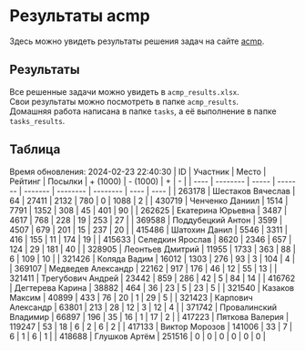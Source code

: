 # Результаты acmp
Здесь можно увидеть результаты решения задач на сайте [acmp](https://acmp.ru). 

## Результаты
Все решенные задачи можно увидеть в `acmp_results.xlsx`.   
Свои результаты можно посмотреть в папке `acmp_results`.  
Домашняя работа написана в папке `tasks`, а её выполнение в папке `tasks_results`.

## Таблица
Время обновления: 2024-02-23 22:40:30
| ID   | Участник | Место | Рейтинг | Посылки | + (1000) | - (1000) | +    | -    |
| ---- | -------- | ----- | ------- | ------- | -------- | -------- | ---- | ---- |
| 263178 | Шестаков Вячеслав | 64 | 27411 | 2132 | 780 | 0 | 1088 | 2 |
| 430719 | Ченченко Даниил | 1514 | 7791 | 1352 | 308 | 45 | 401 | 90 |
| 262625 | Екатерина Юрьевна | 3487 | 4617 | 768 | 228 | 19 | 253 | 27 |
| 369588 | Поддубецкий Антон | 3599 | 4507 | 679 | 201 | 15 | 237 | 20 |
| 415486 | Шатохин Данил | 5546 | 3311 | 416 | 155 | 11 | 174 | 19 |
| 415633 | Селедкин Ярослав | 8620 | 2346 | 657 | 124 | 29 | 181 | 40 |
| 328905 | Леонтьев Дмитрий | 11955 | 1733 | 363 | 88 | 6 | 109 | 10 |
| 321426 | Коляда Вадим | 16012 | 1303 | 276 | 93 | 3 | 104 | 4 |
| 369107 | Медведев Александр | 22162 | 917 | 176 | 46 | 12 | 55 | 13 |
| 321411 | Трегубович Андрей | 23442 | 859 | 286 | 42 | 5 | 84 | 14 |
| 416762 | Дегтерева Карина | 38882 | 464 | 36 | 23 | 5 | 23 | 5 |
| 321540 | Казаков Максим | 40899 | 433 | 76 | 20 | 1 | 29 | 5 |
| 321423 | Карпович Александр | 63801 | 213 | 28 | 12 | 3 | 12 | 4 |
| 371742 | Провалинский Владимир | 66897 | 196 | 35 | 16 | 1 | 17 | 2 |
| 417223 | Пяткова Валерия | 119247 | 53 | 18 | 6 | 2 | 6 | 2 |
| 417133 | Виктор Морозов | 141006 | 33 | 7 | 6 | 1 | 6 | 1 |
| 418688 | Глушков Артём | 251516 | 0 | 0 | 0 | 0 | 0 | 0 |

